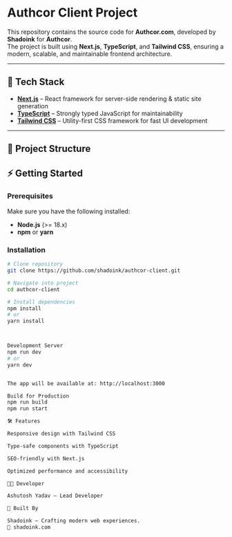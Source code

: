 # Authcor Client Project

This repository contains the source code for **Authcor.com**, developed by **Shadoink** for **Authcor**.  
The project is built using **Next.js**, **TypeScript**, and **Tailwind CSS**, ensuring a modern, scalable, and maintainable frontend architecture.

---

## 🚀 Tech Stack

- **[Next.js](https://nextjs.org/)** – React framework for server-side rendering & static site generation  
- **[TypeScript](https://www.typescriptlang.org/)** – Strongly typed JavaScript for maintainability  
- **[Tailwind CSS](https://tailwindcss.com/)** – Utility-first CSS framework for fast UI development  

---

## 📂 Project Structure

## ⚡ Getting Started

### Prerequisites
Make sure you have the following installed:
- **Node.js** (>= 18.x)  
- **npm** or **yarn**

### Installation

```bash
# Clone repository
git clone https://github.com/shadoink/authcor-client.git

# Navigate into project
cd authcor-client

# Install dependencies
npm install
# or
yarn install



Development Server
npm run dev
# or
yarn dev


The app will be available at: http://localhost:3000

Build for Production
npm run build
npm run start

🛠️ Features

Responsive design with Tailwind CSS

Type-safe components with TypeScript

SEO-friendly with Next.js

Optimized performance and accessibility

👨‍💻 Developer

Ashutosh Yadav – Lead Developer

🏢 Built By

Shadoink – Crafting modern web experiences.
🔗 shadoink.com